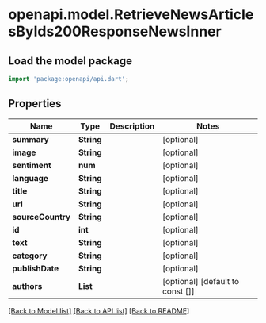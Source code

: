 # openapi.model.RetrieveNewsArticlesByIds200ResponseNewsInner

## Load the model package
```dart
import 'package:openapi/api.dart';
```

## Properties
Name | Type | Description | Notes
------------ | ------------- | ------------- | -------------
**summary** | **String** |  | [optional] 
**image** | **String** |  | [optional] 
**sentiment** | **num** |  | [optional] 
**language** | **String** |  | [optional] 
**title** | **String** |  | [optional] 
**url** | **String** |  | [optional] 
**sourceCountry** | **String** |  | [optional] 
**id** | **int** |  | [optional] 
**text** | **String** |  | [optional] 
**category** | **String** |  | [optional] 
**publishDate** | **String** |  | [optional] 
**authors** | **List<String>** |  | [optional] [default to const []]

[[Back to Model list]](../README.md#documentation-for-models) [[Back to API list]](../README.md#documentation-for-api-endpoints) [[Back to README]](../README.md)


